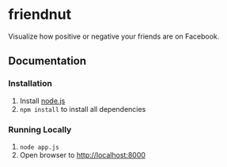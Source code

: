 # friendnut

Visualize how positive or negative your friends are on Facebook.

## Documentation

### Installation

1. Install [node.js](http://nodejs.org/)
2. `npm install` to install all dependencies

### Running Locally

1. `node app.js`
2. Open browser to [http://localhost:8000](http://localhost:8000)

